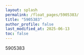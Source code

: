 ```yaml
---
layout: splash
permalink: /float_pages/5905383/
title: "5905383"
author_profile: false
last_modified_at: 2025-06-13
toc: false
---
```

 
5905383
